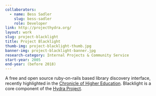 ```yaml
---
collaborators:
  - name: Bess Sadler
    slug: bess-sadler
    role: Developer
link: http://projecthydra.org/
layout: work
slug: project-blacklight
title: Project Blacklight
thumb-img: project-blacklight-thumb.jpg
banner-img: project-blacklight-banner.jpg
research-category: Internal Projects & Community Service
start-year: 2005
end-year: (before 2018)
---
```


A free and open source ruby-on-rails based library discovery interface, recently highlighted in the [Chronicle of Higher Education](http://chronicle.com/article/After-Losing-Users-in/48588/). Blacklight is a core component of the [Hydra Project](http://projecthydra.org/).
